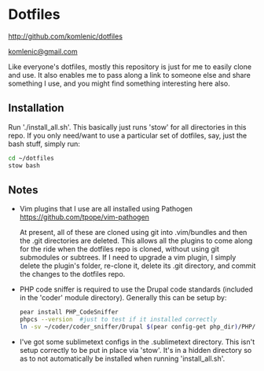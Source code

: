 # Dotfiles

http://github.com/komlenic/dotfiles

komlenic@gmail.com

Like everyone's dotfiles, mostly this repository is just for me to easily
clone and use.  It also enables me to pass along a link to someone else and
share something I use, and you might find something interesting here also.

## Installation

Run './install_all.sh'.  This basically just runs 'stow' for all directories
in this repo. If you only need/want to use a particular set of dotfiles, say,
just the bash stuff, simply run:

```bash
cd ~/dotfiles
stow bash
```

## Notes

* Vim plugins that I use are all installed using Pathogen
  https://github.com/tpope/vim-pathogen

  At present, all of these are cloned using git into .vim/bundles and then the
  .git directories are deleted.  This allows all the plugins to come along for
  the ride when the dotfiles repo is cloned, without using git submodules or
  subtrees.  If I need to upgrade a vim plugin, I simply delete the plugin's
  folder, re-clone it, delete its .git directory, and commit the changes to the
  dotfiles repo.

* PHP code sniffer is required to use the Drupal code standards (included in
  the 'coder' module directory).  Generally this can be setup by:

  ```bash
  pear install PHP_CodeSniffer
  phpcs --version  #just to test if it installed correctly
  ln -sv ~/coder/coder_sniffer/Drupal $(pear config-get php_dir)/PHP/CodeSniffer/Standards
  ```

* I've got some sublimetext configs in the .sublimetext directory.  This isn't
  setup correctly to be put in place via 'stow'.  It's in a hidden directory so
  as to not automatically be installed when running 'install_all.sh'.
